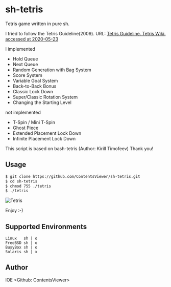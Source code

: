 # sh-tetris
Tetris game written in pure sh.

I tried to follow the Tetris Guideline(2009). 
URL: [Tetris Guideline. Tetris Wiki. accessed at 2020-05-23](https://tetris.fandom.com/wiki/Tetris_Guideline)

I implemented

* Hold Queue
* Next Queue
* Random Generation with Bag System
* Score System
* Variable Goal System
* Back-to-Back Bonus
* Classic Lock Down
* Super/Classic Rotation System
* Changing the Starting Level 

not implemented

* T-Spin / Mini T-Spin
* Ghost Piece
* Extended Placement Lock Down
* Infinite Placement Lock Down

This script is based on bash-tetris (Author: Kirill Timofeev)
Thank you!

## Usage
```sh
$ git clone https://github.com/ContentsViewer/sh-tetris.git
$ cd sh-tetris
$ chmod 755 ./tetris
$ ./tetris
```

![Tetris](https://contentsviewer.work/Master/ShellScript/Apps/Tetris/Images/tetris.jpg)

Enjoy :-)

## Supported Environments
    Linux   sh | o
    FreeBSD sh | o
    BusyBox sh | o
    Solaris sh | x

## Author
IOE <Github: ContentsViewer>
